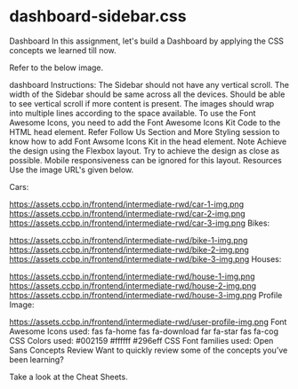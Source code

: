 # dashboard-sidebar.css


Dashboard
In this assignment, let's build a Dashboard by applying the CSS concepts we learned till now.

Refer to the below image.

dashboard
Instructions:
The Sidebar should not have any vertical scroll.
The width of the Sidebar should be same across all the devices.
Should be able to see vertical scroll if more content is present.
The images should wrap into multiple lines according to the space available.
To use the Font Awesome Icons, you need to add the Font Awesome Icons Kit Code to the HTML head element. Refer Follow Us Section and More Styling session to know how to add Font Awsome Icons Kit in the head element.
Note
Achieve the design using the Flexbox layout.
Try to achieve the design as close as possible.
Mobile responsiveness can be ignored for this layout.
Resources
Use the image URL's given below.

Cars:

https://assets.ccbp.in/frontend/intermediate-rwd/car-1-img.png
https://assets.ccbp.in/frontend/intermediate-rwd/car-2-img.png
https://assets.ccbp.in/frontend/intermediate-rwd/car-3-img.png
Bikes:

https://assets.ccbp.in/frontend/intermediate-rwd/bike-1-img.png
https://assets.ccbp.in/frontend/intermediate-rwd/bike-2-img.png
https://assets.ccbp.in/frontend/intermediate-rwd/bike-3-img.png
Houses:

https://assets.ccbp.in/frontend/intermediate-rwd/house-1-img.png
https://assets.ccbp.in/frontend/intermediate-rwd/house-2-img.png
https://assets.ccbp.in/frontend/intermediate-rwd/house-3-img.png
Profile Image:

https://assets.ccbp.in/frontend/intermediate-rwd/user-profile-img.png
Font Awesome Icons used:
fas fa-home
fas fa-download
far fa-star
fas fa-cog
CSS Colors used:
#002159
#ffffff
#296eff
CSS Font families used:
Open Sans
Concepts Review
Want to quickly review some of the concepts you’ve been learning?

Take a look at the Cheat Sheets.
